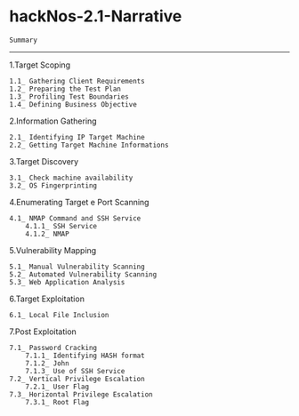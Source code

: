 # hackNos-2.1-Narrative
	Summary
----



1.Target Scoping

	1.1_ Gathering Client Requirements
	1.2_ Preparing the Test Plan
	1.3_ Profiling Test Boundaries
	1.4_ Defining Business Objective

2.Information Gathering

	2.1_ Identifying IP Target Machine 
	2.2_ Getting Target Machine Informations
3.Target Discovery

	3.1_ Check machine availability 
	3.2_ OS Fingerprinting
4.Enumerating Target e Port Scanning

	4.1_ NMAP Command and SSH Service
		4.1.1_ SSH Service 
		4.1.2_ NMAP
5.Vulnerability Mapping

	5.1_ Manual Vulnerability Scanning 
	5.2_ Automated Vulnerability Scanning
	5.3_ Web Application Analysis 

6.Target Exploitation

	6.1_ Local File Inclusion

7.Post Exploitation

	7.1_ Password Cracking
		7.1.1_ Identifying HASH format
		7.1.2_ John
		7.1.3_ Use of SSH Service
	7.2_ Vertical Privilege Escalation
		7.2.1_ User Flag
	7.3_ Horizontal Privilege Escalation
		7.3.1_ Root Flag	
